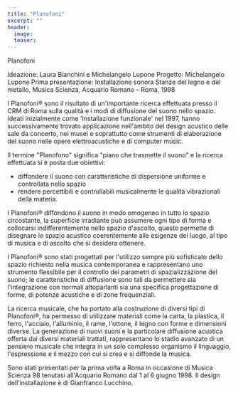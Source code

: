 ```yaml
---
title: "Planofoni"
excerpt: ""
header:
  image:
  teaser:
---
```



Planofoni

Ideazione: Laura Bianchini e Michelangelo Lupone
Progetto: Michelangelo Lupone
Prima presentazione: Installazione sonora Stanze del legno e del metallo, Musica Scienza, Acquario Romano – Roma, 1998



I Planofoni® sono il risultato di un'importante ricerca effettuata presso il CRM di Roma sulla qualità e i modi di diffusione del suono nello spazio. Ideati inizialmente come 'Installazione funzionale' nel 1997, hanno successivamente trovato applicazione nell'ambito del design acustico delle sale da concerto, nei musei e soprattutto come strumenti di elaborazione del suono nelle opere elettroacustiche e di computer music.

Il termine "Planofono" significa "piano che trasmette il suono" e la ricerca effettuata si è posta due obiettivi:

- diffondere il suono con caratteristiche di dispersione uniforme e controllata nello spazio
- rendere percettibili e controllabili musicalmente le qualità vibrazionali della materia.

I Planofoni® diffondono il suono in modo omogeneo in tutto lo spazio circostante, la superficie irradiante può assumere ogni tipo di forma e collocarsi indifferentemente nello spazio d'ascolto, questo permette di disegnare lo spazio acustico coerentemente alle esigenze del luogo, al tipo di musica e di ascolto che si desidera ottenere.

I Planofoni® sono stati progettati per l'utilizzo sempre più sofisticato dello spazio richiesto nella musica contemporanea e rappresentano uno strumento flessibile per il controllo dei parametri di spazializzazione del suono; le caratteristiche di diffusione sono tali da permettere sia l'integrazione con normali altoparlanti sia una specifica progettazione di forme, di potenze acustiche e di zone frequenziali.

La ricerca musicale, che ha portato alla costruzione di diversi tipi di Planofoni®, ha permesso di utilizzare materiali come la carta, la plastica, il ferro, l'acciaio, l'alluminio, il rame, l'ottone, il legno con forme e dimensioni diverse. La generazione di nuovi suoni e la particolare diffusione acustica offerta dai diversi materiali trattati, rappresentano lo stadio avanzato di un pensiero musicale che integra in un solo complesso organismo il linguaggio, l'espressione e il mezzo con cui si crea e si diffonde la musica.

Sono stati presentati per la prima volta a Roma in occasione di Musica Scienza 98 tenutasi all'Acquario Romano dal 1 al 6 giugno 1998. Il design dell’installazione è di Gianfranco Lucchino.
